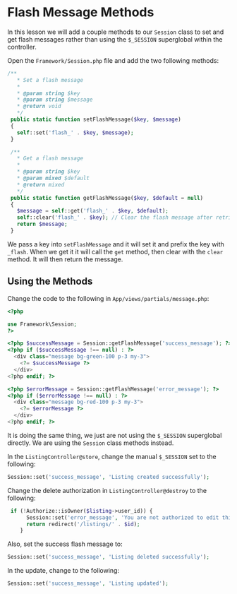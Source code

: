 # Flash Message Methods

In this lesson we will add a couple methods to our `Session` class to set and get flash messages rather than using the `$_SESSION` superglobal within the controller.

Open the `Framework/Session.php` file and add the two following methods:

```php
/**
   * Set a flash message
   *
   * @param string $key
   * @param string $message
   * @return void
   */
 public static function setFlashMessage($key, $message)
 {
   self::set('flash_' . $key, $message);
 }

 /**
   * Get a flash message
   *
   * @param string $key
   * @param mixed $default
   * @return mixed
   */
 public static function getFlashMessage($key, $default = null)
 {
   $message = self::get('flash_' . $key, $default);
   self::clear('flash_' . $key); // Clear the flash message after retrieval
   return $message;
 }
 ```

 We pass a key into `setFlashMessage` and it will set it and prefix the key with `_flash`. When we get it it will call the `get` method, then clear with the `clear` method. It will then return the message.

 ## Using the Methods

Change the code to the following in `App/views/partials/message.php`:

```php
<?php

use Framework\Session;
?>

<?php $successMessage = Session::getFlashMessage('success_message'); ?>
<?php if ($successMessage !== null) : ?>
  <div class="message bg-green-100 p-3 my-3">
    <?= $successMessage ?>
  </div>
<?php endif; ?>

<?php $errorMessage = Session::getFlashMessage('error_message'); ?>
<?php if ($errorMessage !== null) : ?>
  <div class="message bg-red-100 p-3 my-3">
    <?= $errorMessage ?>
  </div>
<?php endif; ?>
```

It is doing the same thing, we just are not using the `$_SESSION` superglobal directly. We are using the `Session` class methods instead.

In the `ListingController@store`, change the manual `$_SESSION` set to the following:

```php
Session::set('success_message', 'Listing created successfully');
```

Change the delete authorization in `ListingController@destroy` to the following:

```php
 if (!Authorize::isOwner($listing->user_id)) {
      Session::set('error_message', 'You are not authorized to edit this listing');
      return redirect('/listings/' . $id);
    }
```

Also, set the success flash message to:

```php
Session::set('success_message', 'Listing deleted successfully');
```

In the update, change to the following:

```php
Session::set('success_message', 'Listing updated');
```
